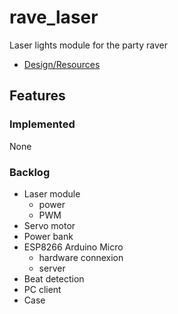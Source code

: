 # rave_laser
Laser lights module for the party raver
* [Design/Resources](design.md)

## Features
### Implemented
None
### Backlog
* Laser module
  * power
  * PWM
* Servo motor
* Power bank
* ESP8266 Arduino Micro
  * hardware connexion
  * server
* Beat detection
* PC client
* Case

